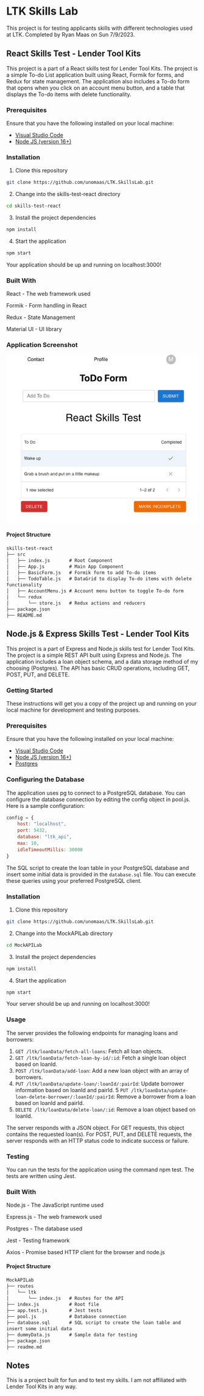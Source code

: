 # LTK Skills Lab
This project is for testing applicants skills with different technologies used at LTK.  Completed by Ryan Maas on Sun 7/9/2023.



## React Skills Test - Lender Tool Kits
This project is a part of a React skills test for Lender Tool Kits. The project is a simple To-do List application built using React, Formik for forms, and Redux for state management. The application also includes a To-do form that opens when you click on an account menu button, and a table that displays the To-do items with delete functionality.


### Prerequisites
Ensure that you have the following installed on your local machine:

* [Visual Studio Code](https://code.visualstudio.com/)
* [Node JS (version 16+)](https://nodejs.org/en/download/)


### Installation
1. Clone this repository
```bash
git clone https://github.com/unomaas/LTK.SkillsLab.git
```

2. Change into the skills-test-react directory
```bash
cd skills-test-react
```
3. Install the project dependencies
```bash
npm install
```
4. Start the application
```bash
npm start
```
Your application should be up and running on localhost:3000!


### Built With
React - The web framework used

Formik - Form handling in React

Redux - State Management

Material UI - UI library


### Application Screenshot
![Sample Screenshot of the App](./skills-test-react/public/React-App.png)


#### Project Structure
```
skills-test-react
├── src
│   ├── index.js       # Root Component
│   ├── App.js         # Main App Component
│   ├── BasicForm.js   # Formik form to add To-do items
│   ├── TodoTable.js   # DataGrid to display To-do items with delete functionality
│   ├── AccountMenu.js # Account menu button to toggle To-do form
│   └── redux
│       └── store.js   # Redux actions and reducers
├── package.json
├── README.md
```



## Node.js & Express Skills Test - Lender Tool Kits

This project is a part of Express and Node.js skills test for Lender Tool Kits. The project is a simple REST API built using Express and Node.js. The application includes a loan object schema, and a data storage method of my choosing (Postgres). The API has basic CRUD operations, including GET, POST, PUT, and DELETE.


### Getting Started
These instructions will get you a copy of the project up and running on your local machine for development and testing purposes.


### Prerequisites
Ensure that you have the following installed on your local machine:

* [Visual Studio Code](https://code.visualstudio.com/)
* [Node JS (version 16+)](https://nodejs.org/en/download/)
* [Postgres](https://www.postgresql.org/download/)


### Configuring the Database
The application uses pg to connect to a PostgreSQL database. You can configure the database connection by editing the config object in pool.js. Here is a sample configuration:

```javascript
config = {
    host: "localhost",
    port: 5432,
    database: "ltk_api",
    max: 10,
    idleTimeoutMillis: 30000
}
```

The SQL script to create the loan table in your PostgreSQL database and insert some initial data is provided in the `database.sql` file. You can execute these queries using your preferred PostgreSQL client.


### Installation
1. Clone this repository
```bash
git clone https://github.com/unomaas/LTK.SkillsLab.git
```

2. Change into the MockAPILab directory
```bash
cd MockAPILab
```
3. Install the project dependencies
```bash
npm install
```
4. Start the application
```bash
npm start
```

Your server should be up and running on localhost:3000!


### Usage
The server provides the following endpoints for managing loans and borrowers:

1. `GET /ltk/loanData/fetch-all-loans`: Fetch all loan objects.
2. `GET /ltk/loanData/fetch-loan-by-id/:id`: Fetch a single loan object based on loanId.
3. `POST /ltk/loanData/add-loan`: Add a new loan object with an array of borrowers.
4. `PUT /ltk/loanData/update-loan/:loanId/:pairId`: Update borrower information based on loanId and pairId.
5 `PUT /ltk/loanData/update-loan-delete-borrower/:loanId/:pairId`: Remove a borrower from a loan based on loanId and pairId.
6. `DELETE /ltk/loanData/delete-loan/:id`: Remove a loan object based on loanId. 

The server responds with a JSON object. For GET requests, this object contains the requested loan(s). For POST, PUT, and DELETE requests, the server responds with an HTTP status code to indicate success or failure.


### Testing
You can run the tests for the application using the command npm test. The tests are written using Jest.


### Built With
Node.js - The JavaScript runtime used

Express.js - The web framework used

Postgres - The database used

Jest - Testing framework

Axios - Promise based HTTP client for the browser and node.js


#### Project Structure
```
MockAPILab
├── routes
│   └── ltk
│       └── index.js   # Routes for the API
├── index.js           # Root file
├── app.test.js        # Jest tests
├── pool.js            # Database connection
├── database.sql       # SQL script to create the loan table and insert some initial data
├── dummyData.js       # Sample data for testing
├── package.json
├── readme.md
```


## Notes 
This is a project built for fun and to test my skills. I am not affiliated with Lender Tool Kits in any way.

